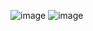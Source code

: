 ![image](https://user-images.githubusercontent.com/73813367/118415964-50406f00-b6e8-11eb-82ac-4dd111c3fe3c.png)
![image](https://user-images.githubusercontent.com/73813367/118415969-55052300-b6e8-11eb-9c66-30da21c700b8.png)
